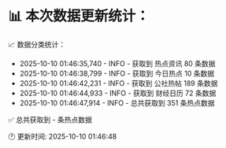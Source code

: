📊 本次数据更新统计：
==========================

📈 数据分类统计：
- 2025-10-10 01:46:35,740 - INFO - 获取到 热点资讯 80 条数据
- 2025-10-10 01:46:38,799 - INFO - 获取到 今日热点 10 条数据
- 2025-10-10 01:46:42,231 - INFO - 获取到 公社热帖 189 条数据
- 2025-10-10 01:46:44,933 - INFO - 获取到 财经日历 72 条数据
- 2025-10-10 01:46:47,914 - INFO - 总共获取到 351 条热点数据

✅ 总共获取到 - 条热点数据

🕐 更新时间: 2025-10-10 01:46:48
